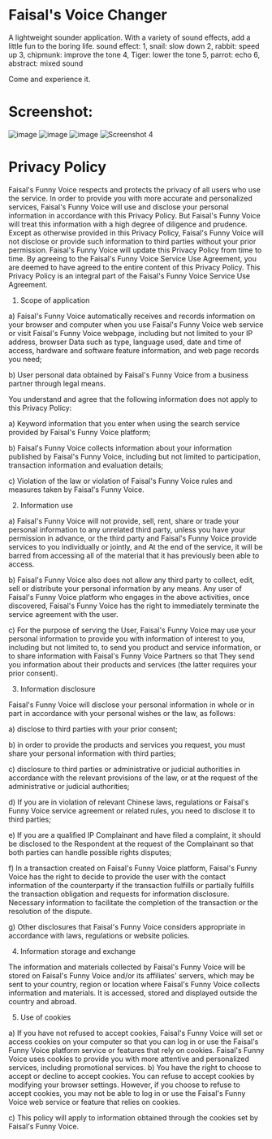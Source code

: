 # Faisal's Voice Changer
 
A lightweight sounder application. With a variety of sound effects, add a little fun to the boring life.
sound effect:
1, snail: slow down
2, rabbit: speed up
3, chipmunk: improve the tone
4, Tiger: lower the tone
5, parrot: echo
6, abstract: mixed sound

Come and experience it.

 # Screenshot: 
![image](https://github.com/ttvkenvin/Faisal-s-Funny-Voice/blob/master/sc/1.png)
![image](https://github.com/ttvkenvin/Faisal-s-Funny-Voice/blob/master/sc/2.png)
![image](https://github.com/ttvkenvin/Faisal-s-Funny-Voice/blob/master/sc/3.png)
![Screenshot 4](sc/4.PNG)

# Privacy Policy
Faisal's Funny Voice respects and protects the privacy of all users who use the service. In order to provide you with more accurate and personalized services, Faisal's Funny Voice will use and disclose your personal information in accordance with this Privacy Policy. But Faisal's Funny Voice will treat this information with a high degree of diligence and prudence. Except as otherwise provided in this Privacy Policy, Faisal's Funny Voice will not disclose or provide such information to third parties without your prior permission. Faisal's Funny Voice will update this Privacy Policy from time to time. By agreeing to the Faisal's Funny Voice Service Use Agreement, you are deemed to have agreed to the entire content of this Privacy Policy. This Privacy Policy is an integral part of the Faisal's Funny Voice Service Use Agreement.

1. Scope of application

a) Faisal's Funny Voice automatically receives and records information on your browser and computer when you use Faisal's Funny Voice web service or visit Faisal's Funny Voice webpage, including but not limited to your IP address, browser Data such as type, language used, date and time of access, hardware and software feature information, and web page records you need;

b) User personal data obtained by Faisal's Funny Voice from a business partner through legal means.

You understand and agree that the following information does not apply to this Privacy Policy:

a) Keyword information that you enter when using the search service provided by Faisal's Funny Voice platform;

b) Faisal's Funny Voice collects information about your information published by Faisal's Funny Voice, including but not limited to participation, transaction information and evaluation details;

c) Violation of the law or violation of Faisal's Funny Voice rules and measures taken by Faisal's Funny Voice.

2. Information use

a) Faisal's Funny Voice will not provide, sell, rent, share or trade your personal information to any unrelated third party, unless you have your permission in advance, or the third party and Faisal's Funny Voice provide services to you individually or jointly, and At the end of the service, it will be barred from accessing all of the material that it has previously been able to access.

b) Faisal's Funny Voice also does not allow any third party to collect, edit, sell or distribute your personal information by any means. Any user of Faisal's Funny Voice platform who engages in the above activities, once discovered, Faisal's Funny Voice has the right to immediately terminate the service agreement with the user.

c) For the purpose of serving the User, Faisal's Funny Voice may use your personal information to provide you with information of interest to you, including but not limited to, to send you product and service information, or to share information with Faisal's Funny Voice Partners so that They send you information about their products and services (the latter requires your prior consent).

3. Information disclosure

Faisal's Funny Voice will disclose your personal information in whole or in part in accordance with your personal wishes or the law, as follows:

a) disclose to third parties with your prior consent;

b) in order to provide the products and services you request, you must share your personal information with third parties;

c) disclosure to third parties or administrative or judicial authorities in accordance with the relevant provisions of the law, or at the request of the administrative or judicial authorities;

d) If you are in violation of relevant Chinese laws, regulations or Faisal's Funny Voice service agreement or related rules, you need to disclose it to third parties;

e) If you are a qualified IP Complainant and have filed a complaint, it should be disclosed to the Respondent at the request of the Complainant so that both parties can handle possible rights disputes;

f) In a transaction created on Faisal's Funny Voice platform, Faisal's Funny Voice has the right to decide to provide the user with the contact information of the counterparty if the transaction fulfills or partially fulfills the transaction obligation and requests for information disclosure. Necessary information to facilitate the completion of the transaction or the resolution of the dispute.

g) Other disclosures that Faisal's Funny Voice considers appropriate in accordance with laws, regulations or website policies.

4. Information storage and exchange

The information and materials collected by Faisal's Funny Voice will be stored on Faisal's Funny Voice and/or its affiliates' servers, which may be sent to your country, region or location where Faisal's Funny Voice collects information and materials. It is accessed, stored and displayed outside the country and abroad.

5. Use of cookies

a) If you have not refused to accept cookies, Faisal's Funny Voice will set or access cookies on your computer so that you can log in or use the Faisal's Funny Voice platform service or features that rely on cookies. Faisal's Funny Voice uses cookies to provide you with more attentive and personalized services, including promotional services.
b) You have the right to choose to accept or decline to accept cookies. You can refuse to accept cookies by modifying your browser settings. However, if you choose to refuse to accept cookies, you may not be able to log in or use the Faisal's Funny Voice web service or feature that relies on cookies.

c) This policy will apply to information obtained through the cookies set by Faisal's Funny Voice.
